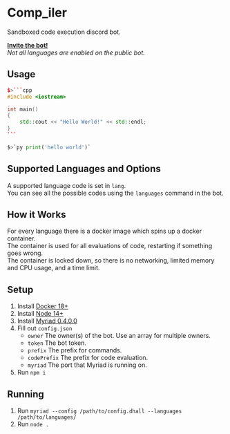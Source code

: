 # Comp_iler

Sandboxed code execution discord bot.  

[**Invite the bot!**](https://discordapp.com/oauth2/authorize?client_id=555066722969714728&scope=bot)  
*Not all languages are enabled on the public bot.*  

## Usage

````cpp
$>```cpp
#include <iostream>

int main()
{
    std::cout << "Hello World!" << std::endl;
}
```
````

```py
$>`py print('hello world')`
```

## Supported Languages and Options

A supported language code is set in `lang`.  
You can see all the possible codes using the `languages` command in the bot.  

## How it Works

For every language there is a docker image which spins up a docker container.  
The container is used for all evaluations of code, restarting if something goes wrong.  
The container is locked down, so there is no networking, limited memory and CPU usage, and a time limit.  

## Setup

1. Install [Docker 18+](https://www.docker.com/)
2. Install [Node 14+](https://nodejs.org/)
3. Install [Myriad 0.4.0.0](https://github.com/1Computer1/myriad/)
4. Fill out `config.json`
    - `owner` The owner(s) of the bot. Use an array for multiple owners.
    - `token` The bot token.
    - `prefix` The prefix for commands.
    - `codePrefix` The prefix for code evaluation.
    - `myriad` The port that Myriad is running on.
5. Run `npm i`

## Running

1. Run `myriad --config /path/to/config.dhall --languages /path/to/languages/`
2. Run `node .`
